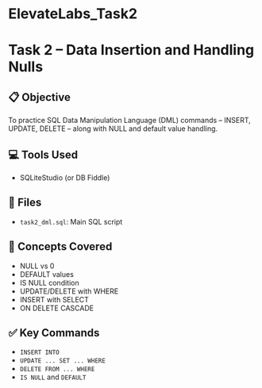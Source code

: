 # ElevateLabs_Task2
# Task 2 – Data Insertion and Handling Nulls

## 📋 Objective
To practice SQL Data Manipulation Language (DML) commands – INSERT, UPDATE, DELETE – along with NULL and default value handling.

## 💻 Tools Used
- SQLiteStudio (or DB Fiddle)

## 📂 Files
- `task2_dml.sql`: Main SQL script

## 🧠 Concepts Covered
- NULL vs 0
- DEFAULT values
- IS NULL condition
- UPDATE/DELETE with WHERE
- INSERT with SELECT
- ON DELETE CASCADE

## ✅ Key Commands
- `INSERT INTO`
- `UPDATE ... SET ... WHERE`
- `DELETE FROM ... WHERE`
- `IS NULL` and `DEFAULT`
